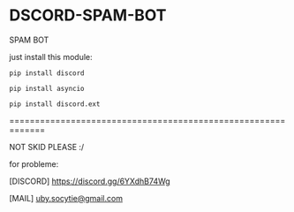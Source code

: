 # DSCORD-SPAM-BOT
SPAM BOT 

just install this module:

```
pip install discord

pip install asyncio

pip install discord.ext
```

=============================================================

NOT SKID PLEASE :/

for probleme:

[DISCORD] https://discord.gg/6YXdhB74Wg

[MAIL] uby.socytie@gmail.com

